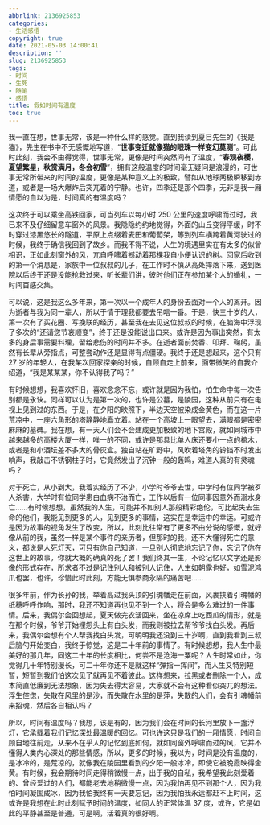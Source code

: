 ```yaml
---
abbrlink: 2136925853
categories:
- 生活感悟
copyright: true
date: 2021-05-03 14:00:41
description: ''
slug: 2136925853
tags:
- 时间
- 生死
- 随笔
- 感悟
title: 假如时间有温度
toc: true
---
```


我一直在想，世事无常，该是一种什么样的感觉。直到我读到夏目先生的《我是猫》，先生在书中不无感慨地写道，“**世事变迁就像猫的眼珠一样变幻莫测**”。可此时此刻，我会不由得觉得，世事无常，更像是时间突然间有了温度，“**春观夜樱，夏望繁星，秋赏满月，冬会初雪**”，拥有这般温度的时间毫无疑问是浪漫的，可世事无常所带来的时间的温度，更像是某种意义上的极致，譬如从地球两极瞬移到赤道，或者是一场大爆炸后突兀着的宁静。也许，四季还是那个四季，无非是我一厢情愿的自以为是，时间真的有温度吗？

这次终于可以乘坐高铁回家，可当列车以每小时 250 公里的速度呼啸而过时，我已来不及仔细留意车窗外的风景。我隐隐约约地觉得，外面的山丘变得平缓，时不时穿过漆黑悠长的隧道，平原上点缀着麦田和葡萄架，等到列车横跨着黄河驶过的时候，我终于确信我回到了故乡。而我不得不说，人生的境遇里实在有太多的似曾相识，正如此刻窗外的风，兀自呼啸着撼动着那棵我自小便认识的树。回家后收到的第一个消息是，家族中一位叔叔的儿子，在工作时不慎从高处摔落下来，送到医院以后终于还是没能抢救过来，听长辈们讲，彼时他们正在参加某个人的婚礼，一时间百感交集。

可以说，这是我这么多年来，第一次以一个成年人的身份去面对一个人的离开。因为逝者与我为同一辈人，所以于情于理我都要去吊唁一番。于是，快三十岁的人，第一次有了买花圈、写挽联的经历，甚至我在去见这位叔叔的时候，在脑海中浮现了多次的“还请您节哀顺变”，终于还是没能说出口来。或许是因为事出突然，有太多的身后事需要料理，留给悲伤的时间并不多。在逝者面前焚香、叩拜、鞠躬，虽然有长辈从旁指点，可整套动作还是显得有点僵硬。我终于还是想起来，这个只有 27 岁的年轻人，在我某次回家探亲的时候，自顾自走上前来，面带微笑的自我介绍道，“我是某某某，你不认得我了吗？”

有时候想想，我喜欢怀旧，喜欢念念不忘，或许就是因为我怕，怕生命中每一次告别都是永诀。同样可以认为是第一次的，也许是公墓，是陵园，这种从前只有在电视上见到过的东西。于是，在夕阳的映照下，半边天空被染成金黄色，而在这一片荒凉中，一座六角形的塔静静地矗立着。站在一个高坡上一眼望去，满眼都是密密麻麻的墓碑。我在想，有一天人们会不会建成更加极致的地下宫殿，就如同城市中越来越多的高楼大厦一样，唯一的不同，或许是那具比单人床还要小一点的棺木，或者是和小酒坛差不多大的骨灰盒。独自站在旷野中，风吹着塔角的铃铛不时发出响声，我敲击不锈钢柱子时，它竟然发出了沉钟一般的轰鸣，难道人真的有灵魂吗？

对于死亡，从小到大，我着实经历了不少，小学时爷爷去世，中学时有位同学被歹人杀害，大学时有位同学患白血病不治而亡，工作以后有一位同事因意外而溺水身亡……有时候想想，虽然我的人生，可能并不如别人那般精彩绝伦，可比起失去生命的他们，我能见到更多的人，见到更多的事情，这实在是幸运中的幸运。可或许是因为故事的视角发生了改变，所以，此刻比往常有了更多不由分说的感慨，就好像从前的我，虽然一样是某个事件的亲历者，但那时的我，还不大懂得死亡的意义，都说是人死灯灭，可只有你自己知道，一旦别人彻底地忘记了你，忘记了你在这世上的故事，你就大概的确真的死了罢！我们终其一生，不论记忆以文字还是影像的形式存在，所求者不过是记住别人和被别人记住，人生如朝露也好，如雪泥鸿爪也罢，也许，珍惜此时此刻，方能无惧参商永隔的痛苦吧……

很多年前，作为长孙的我，举着高过我头顶的引魂幡走在前面，风裹挟着引魂幡的纸穗呼呼作响，那时，我还不知道再也见不到一个人，将会是多么难过的一件事情。后来，我偶尔会回想起，夏天做完农活回来，坐在凉席上吃西瓜的情形，就是在那个时候，爷爷开始埋怨头上有白头发，而我则被拉去帮爷爷找白头发。再后来，我偶尔会想有个人帮我找白头发，可明明我还没到三十岁啊，直到我看到三叔后脑勺开始变白，我终于惊觉，这是二十年前的事情了。有时候想想，我人生中最美好的那几年，同这二十年的长度相比，何尝不是沧海一粟呢？人生时常如此，你觉得几十年特别漫长，可二十年你还不是就这样“弹指一挥间”，而人生又特别短暂，短暂到我们怕这次见了就再见不着彼此。这样想来，拉黑或者删除一个人，成本简直低廉到无法想象，因为失去得太容易，大家就不会有这种看似突兀的想法。浮生倥偬，失散在风里的是沙，而失散在水里的是萍，失散的人们，会有引魂幡前来招魂，然后各自相认吗？

所以，时间有温度吗？我想，该是有的，因为我们会在时间的长河里放下一盏浮灯，它承载着我们记忆深处最温暖的回忆。可也许这只是我们的一厢情愿，时间自顾自地往前走，从来不在乎人的记忆到底如何，就如同窗外呼啸而过的风，它并不懂得人类内心深处的那些情感，所以，更多的时候，我以为，时间是没有温度的，是冰冷的，是荒凉的，就像我在陵园里看到的夕阳一般冰冷，即使它被晚霞映得金黄。有时候，我会期待时间走得稍微慢一点，出于我的自私，我希望我此刻爱着的、曾经爱过的人们，都能老去地稍微慢一点，因为我怕再见不到那个人，因为我怕时间凝固成冰，因为我怕我终有一天要忘记，因为我怕我永远都赶不上时间，这或许是我想在此时此刻赋予时间的温度，如同人的正常体温 37 度，或许，它是如此的平静甚至是普通，可是啊，活着真的很好啊。